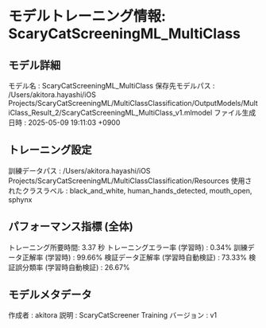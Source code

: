# モデルトレーニング情報: ScaryCatScreeningML_MultiClass

## モデル詳細
モデル名           : ScaryCatScreeningML_MultiClass
保存先モデルパス   : /Users/akitora.hayashi/iOS Projects/ScaryCatScreeningML/MultiClassClassification/OutputModels/MultiClass_Result_2/ScaryCatScreeningML_MultiClass_v1.mlmodel
ファイル生成日時   : 2025-05-09 19:11:03 +0900

## トレーニング設定
訓練データパス     : /Users/akitora.hayashi/iOS Projects/ScaryCatScreeningML/MultiClassClassification/Resources
使用されたクラスラベル : black_and_white, human_hands_detected, mouth_open, sphynx

## パフォーマンス指標 (全体)
トレーニング所要時間: 3.37 秒
トレーニングエラー率 (学習時) : 0.34%
訓練データ正解率 (学習時) : 99.66%
検証データ正解率 (学習時自動検証) : 73.33%
検証誤分類率 (学習時自動検証) : 26.67%
## モデルメタデータ
作成者            : akitora
説明              : ScaryCatScreener Training
バージョン          : v1